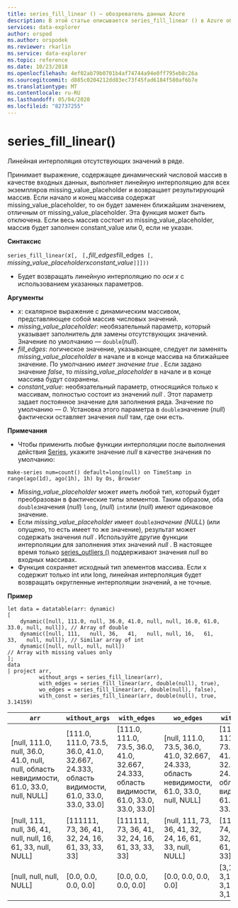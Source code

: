```yaml
---
title: series_fill_linear () — обозреватель данных Azure
description: В этой статье описывается series_fill_linear () в Azure обозреватель данных.
services: data-explorer
author: orspod
ms.author: orspodek
ms.reviewer: rkarlin
ms.service: data-explorer
ms.topic: reference
ms.date: 10/23/2018
ms.openlocfilehash: 4ef02ab79b0701b4af74744a94e0ff795eb8c26a
ms.sourcegitcommit: d885c0204212dd83ec73f45fad6184f580af6b7e
ms.translationtype: MT
ms.contentlocale: ru-RU
ms.lasthandoff: 05/04/2020
ms.locfileid: "82737255"
---
```

# <a name="series_fill_linear"></a>series_fill_linear()

Линейная интерполяция отсутствующих значений в ряде.

Принимает выражение, содержащее динамический числовой массив в качестве входных данных, выполняет линейную интерполяцию для всех экземпляров missing_value_placeholder и возвращает результирующий массив. Если начало и конец массива содержат missing_value_placeholder, то он будет заменен ближайшим значением, отличным от missing_value_placeholder. Эта функция может быть отключена. Если весь массив состоит из missing_value_placeholder, массив будет заполнен constant_value или 0, если не указан.  

**Синтаксис**

`series_fill_linear(`*x*`[,` ` [,`*fill_edges*fill_edges` [,` *missing_value_placeholder*x*constant_value*`]]]))`
* Будет возвращать линейную интерполяцию по *оси x* с использованием указанных параметров.
 

**Аргументы**

* *x*: скалярное выражение с динамическим массивом, представляющее собой массив числовых значений.
* *missing_value_placeholder*: необязательный параметр, который указывает заполнитель для замены отсутствующих значений. Значение по умолчанию — `double`(*null*).
* *fill_edges*: логическое значение, указывающее, следует ли заменять *missing_value_placeholder* в начале и в конце массива на ближайшее значение. По умолчанию *имеет значение true* . Если задано значение *false*, то *missing_value_placeholder* в начале и в конце массива будут сохранены.
* *constant_value*: необязательный параметр, относящийся только к массивам, полностью состоит из значений *null* . Этот параметр задает постоянное значение для заполнения ряда. Значение по умолчанию — *0*. Установка этого параметра в `double`значение (*null*) фактически оставляет значения *null* там, где они есть.

**Примечания**

* Чтобы применить любые функции интерполяции после выполнения действия [Series](make-seriesoperator.md), укажите значение *null* в качестве значения по умолчанию: 

```kusto
make-series num=count() default=long(null) on TimeStamp in range(ago(1d), ago(1h), 1h) by Os, Browser
```

* *Missing_value_placeholder* может иметь любой тип, который будет преобразован в фактические типы элементов. Таким образом, оба `double`значения (*null*) `long`, (*null*) `int`или (*null*) имеют одинаковое значение.
* Если *missing_value_placeholder* имеет `double`*значение (NULL*) (или опущено, то есть имеет то же значение), результат может содержать значения *null* . Используйте другие функции интерполяции для заполнения этих значений *null* . В настоящее время только [series_outliers ()](series-outliersfunction.md) поддерживают значения *null* во входных массивах.
* Функция сохраняет исходный тип элементов массива. Если x содержит только int или long, линейная интерполяция будет возвращать округленные интерполяции значений, а не точные.

**Пример**

```kusto
let data = datatable(arr: dynamic)
[
    dynamic([null, 111.0, null, 36.0, 41.0, null, null, 16.0, 61.0, 33.0, null, null]), // Array of double    
    dynamic([null, 111,   null, 36,   41,   null, null, 16,   61,   33,   null, null]), // Similar array of int
    dynamic([null, null, null, null])                                                   // Array with missing values only
];
data
| project arr, 
          without_args = series_fill_linear(arr),
          with_edges = series_fill_linear(arr, double(null), true),
          wo_edges = series_fill_linear(arr, double(null), false),
          with_const = series_fill_linear(arr, double(null), true, 3.14159)  

```

|`arr`|`without_args`|`with_edges`|`wo_edges`|`with_const`|
|---|---|---|---|---|
|[null, 111.0, null, 36.0, 41.0, null, null, область невидимости, 61.0, 33.0, null, NULL]|[111.0, 111.0, 73.5, 36.0, 41.0, 32.667, 24.333, область видимости, 61.0, 33.0, 33.0, 33.0]|[111.0, 111.0, 73.5, 36.0, 41.0, 32.667, 24.333, область видимости, 61.0, 33.0, 33.0, 33.0]|[null, 111.0, 73.5, 36.0, 41.0, 32.667, 24.333, область невидимости, 61.0, 33.0, null, NULL]|[111.0, 111.0, 73.5, 36.0, 41.0, 32.667, 24.333, область видимости, 61.0, 33.0, 33.0, 33.0]|
|[null, 111, null, 36, 41, null, null, 16, 61, 33, null, NULL]|[111111, 73, 36, 41, 32, 24, 16, 61, 33, 33, 33]|[111111, 73, 36, 41, 32, 24, 16, 61, 33, 33, 33]|[null, 111, 73, 36, 41, 32, 24, 16, 61, 33, null, NULL]|[111111, 74, 38, 41, 32, 24, 16, 61, 33, 33, 33]|
|[null, null, null, NULL]|[0.0, 0.0, 0.0, 0.0]|[0.0, 0.0, 0.0, 0.0]|[0.0, 0.0, 0.0, 0.0]|[3,14159, 3,14159, 3,14159, 3,14159]|